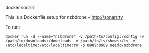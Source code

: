 docker sonarr

This is a Dockerfile setup for nzbdrone - http://sonarr.tv

To run:

```
docker run -d --name="nzbdrone" -v /path/to/config:/config -v /path/to/downloads:/downloads -v /path/to/tv/shows:/tv -v /etc/localtime:/etc/localtime:ro -p 8989:8989 needo/nzbdrone
```
